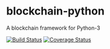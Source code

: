 # blockchain-python
A blockchain framework for Python-3

[![Build Status](https://img.shields.io/travis/peteremiljensen/blockchain-python.svg?maxAge=0)](https://travis-ci.org/peteremiljensen/blockchain-python) [![Coverage Status](https://img.shields.io/coveralls/peteremiljensen/blockchain-python.svg?maxAge=0)](https://coveralls.io/github/peteremiljensen/blockchain-python)
